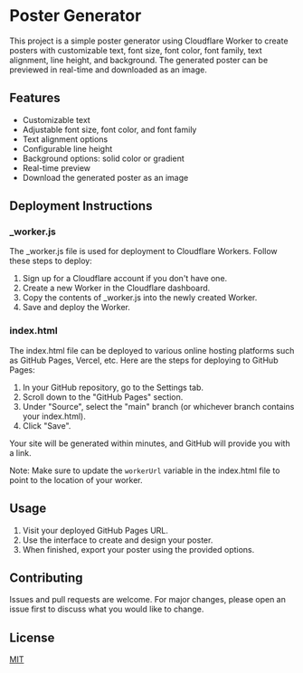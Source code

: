 # Poster Generator

This project is a simple poster generator using Cloudflare Worker to create posters with customizable text, font size, font color, font family, text alignment, line height, and background. The generated poster can be previewed in real-time and downloaded as an image.

## Features

- Customizable text
- Adjustable font size, font color, and font family
- Text alignment options
- Configurable line height
- Background options: solid color or gradient
- Real-time preview
- Download the generated poster as an image

## Deployment Instructions

### _worker.js

The _worker.js file is used for deployment to Cloudflare Workers. Follow these steps to deploy:

1. Sign up for a Cloudflare account if you don't have one.
2. Create a new Worker in the Cloudflare dashboard.
3. Copy the contents of _worker.js into the newly created Worker.
4. Save and deploy the Worker.

### index.html

The index.html file can be deployed to various online hosting platforms such as GitHub Pages, Vercel, etc. Here are the steps for deploying to GitHub Pages:

1. In your GitHub repository, go to the Settings tab.
2. Scroll down to the "GitHub Pages" section.
3. Under "Source", select the "main" branch (or whichever branch contains your index.html).
4. Click "Save".

Your site will be generated within minutes, and GitHub will provide you with a link.

Note: Make sure to update the `workerUrl` variable in the index.html file to point to the location of your worker.

## Usage

1. Visit your deployed GitHub Pages URL.
2. Use the interface to create and design your poster.
3. When finished, export your poster using the provided options.

## Contributing

Issues and pull requests are welcome. For major changes, please open an issue first to discuss what you would like to change.

## License

[MIT](https://choosealicense.com/licenses/mit/)
